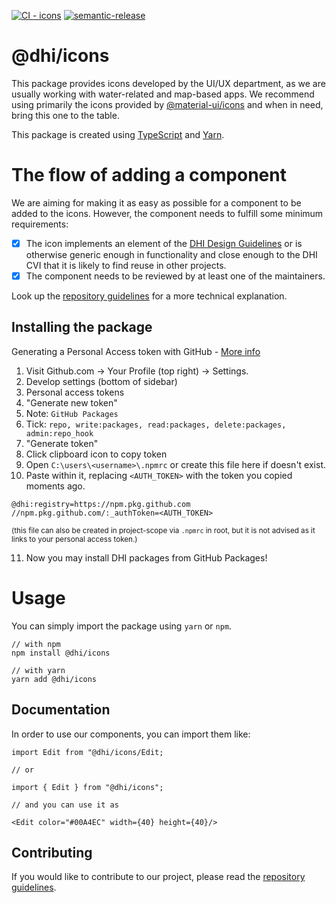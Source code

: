 <div align="left">

[![CI - icons](https://github.com/DHI/react-components/actions/workflows/main-icons.yml/badge.svg)](https://github.com/DHI/react-components/actions/workflows/main-icons.yml)
[![semantic-release](https://img.shields.io/badge/%20%20%F0%9F%93%A6%F0%9F%9A%80-semantic--release-e10079.svg)](https://github.com/semantic-release/semantic-release)
</div>
<h1 align="left">@dhi/icons</h1>

This package provides icons developed by the UI/UX department, as we are usually working with water-related and map-based apps. We recommend using primarily the icons provided by [@material-ui/icons](https://material-ui.com/components/material-icons/) and when in need, bring this one to the table.

This package is created using [TypeScript](https://www.typescriptlang.org/) and [Yarn](https://classic.yarnpkg.com/en/).

# The flow of adding a component

We are aiming for making it as easy as possible for a component to be added to the icons. However, the component needs to fulfill some minimum requirements:

* [x] The icon implements an element of the [DHI Design Guidelines](https://www.figma.com/file/pSfX5GNsa6xhKGbi3DWQtn/DHI-Official-Guidelines) or is otherwise generic enough in functionality and close enough to the DHI CVI that it is likely to find reuse in other projects.
* [x] The component needs to be reviewed by at least one of the maintainers.

Look up the [repository guidelines](./docs/CONTRIBUTING.md) for a more technical explanation.

## Installing the package

Generating a Personal Access token with GitHub - [More info](https://help.github.com/en/github/authenticating-to-github/creating-a-personal-access-token-for-the-command-line)

1. Visit Github.com &rarr; Your Profile (top right) &rarr; Settings.
2. Develop settings (bottom of sidebar)
3. Personal access tokens
4. "Generate new token"
5. Note: `GitHub Packages`
6. Tick: `repo, write:packages, read:packages, delete:packages, admin:repo_hook`
7. "Generate token"
8. Click clipboard icon to copy token
9. Open `C:\users\<username>\.npmrc` or create this file here if doesn't exist.
10. Paste within it, replacing `<AUTH_TOKEN>` with the token you copied moments ago.

```
@dhi:registry=https://npm.pkg.github.com
//npm.pkg.github.com/:_authToken=<AUTH_TOKEN>
```

<sup>(this file can also be created in project-scope via `.npmrc` in root, but it is not advised as it links to your personal access token.)</sup>

11. Now you may install DHI packages from GitHub Packages!

# Usage

You can simply import the package using `yarn` or `npm`.

```
// with npm
npm install @dhi/icons

// with yarn
yarn add @dhi/icons
```

## Documentation

In order to use our components, you can import them like:

```
import Edit from "@dhi/icons/Edit;

// or

import { Edit } from "@dhi/icons";

// and you can use it as

<Edit color="#00A4EC" width={40} height={40}/>

```

## Contributing

If you would like to contribute to our project, please read the [repository guidelines](./docs/CONTRIBUTING.md).
